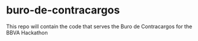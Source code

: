 # buro-de-contracargos
This repo will contain the code that serves the Buro de Contracargos for the BBVA Hackathon
